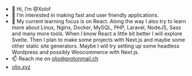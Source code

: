 - 👋 Hi, I’m @Xolof
- 👀 I’m interested in making fast and user friendly applications.
- 🌱 My current learning focus is on React. Along the way I also try to learn more about Linux, Nginx, Docker, MySQL, PHP, Laravel, NodeJS, Sass and many more tools. When I know React a little bit better I will explore Svelte. Then I plan to make some projects with Next.js and maybe some other static site generators. Maybe I will try setting up some headless Wordpress and possibly Woocommerce with Next.js.
- 📫 Reach me on oljo@protonmail.ch
- [oljo.xyz](https://oljo.xyz)

<!---
Xolof/Xolof is a ✨ special ✨ repository because its `README.md` (this file) appears on your GitHub profile.
You can click the Preview link to take a look at your changes.
--->
